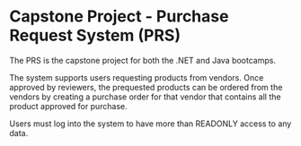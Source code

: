 # Capstone Project - Purchase Request System (PRS)
The PRS is the capstone project for both the .NET and Java bootcamps.

The system supports users requesting products from vendors. Once approved by reviewers, the prequested products can be ordered from the vendors by creating a purchase order for that vendor that contains all the product approved for purchase.

Users must log into the system to have more than READONLY access to any data.
